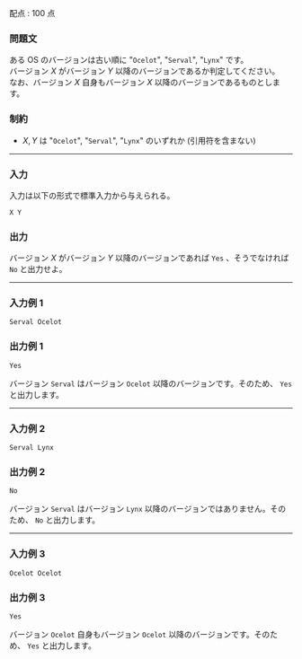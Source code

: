 配点 : $100$ 点

### 問題文

ある OS のバージョンは古い順に "`Ocelot`", "`Serval`", "`Lynx`" です。  
バージョン $X$ がバージョン $Y$ 以降のバージョンであるか判定してください。  
なお、バージョン $X$ 自身もバージョン $X$ 以降のバージョンであるものとします。

### 制約

  * $X,Y$ は "`Ocelot`", "`Serval`", "`Lynx`" のいずれか (引用符を含まない)



* * *

### 入力

入力は以下の形式で標準入力から与えられる。
    
    
    X Y

### 出力

バージョン $X$ がバージョン $Y$ 以降のバージョンであれば `Yes` 、そうでなければ `No` と出力せよ。

* * *

### 入力例 1
    
    
    Serval Ocelot

### 出力例 1
    
    
    Yes

バージョン `Serval` はバージョン `Ocelot` 以降のバージョンです。そのため、 `Yes` と出力します。

* * *

### 入力例 2
    
    
    Serval Lynx

### 出力例 2
    
    
    No

バージョン `Serval` はバージョン `Lynx` 以降のバージョンではありません。そのため、 `No` と出力します。

* * *

### 入力例 3
    
    
    Ocelot Ocelot

### 出力例 3
    
    
    Yes

バージョン `Ocelot` 自身もバージョン `Ocelot` 以降のバージョンです。そのため、 `Yes` と出力します。